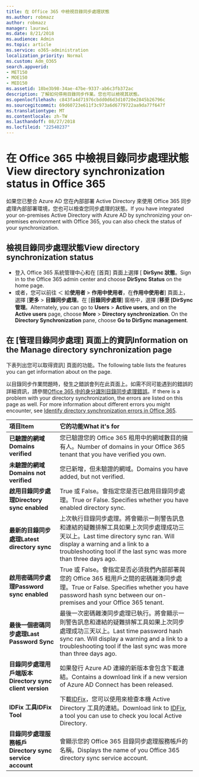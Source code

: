 ```yaml
---
title: 在 Office 365 中檢視目錄同步處理狀態
ms.author: robmazz
author: robmazz
manager: laurawi
ms.date: 8/21/2018
ms.audience: Admin
ms.topic: article
ms.service: o365-administration
localization_priority: Normal
ms.custom: Adm_O365
search.appverid:
- MET150
- MOE150
- MED150
ms.assetid: 18be3b98-34ae-47be-9337-ab6c3fb372ac
description: 了解如何停用目錄同步作業。您也可以檢視其狀態。
ms.openlocfilehash: c843fa4d71976cbdd0d6d3d10720e2845b26796c
ms.sourcegitcommit: 69d60723e611f3c973a6d6779722aa9da77f647f
ms.translationtype: MT
ms.contentlocale: zh-TW
ms.lasthandoff: 08/27/2018
ms.locfileid: "22540237"
---
```

# <a name="view-directory-synchronization-status-in-office-365"></a><span data-ttu-id="c0603-104">在 Office 365 中檢視目錄同步處理狀態</span><span class="sxs-lookup"><span data-stu-id="c0603-104">View directory synchronization status in Office 365</span></span>
<span data-ttu-id="c0603-105">如果您已整合 Azure AD 您在內部部署 Active Directory 來使用 Office 365 同步處理內部部署環境，您也可以檢查您同步處理的狀態。</span><span class="sxs-lookup"><span data-stu-id="c0603-105">If you have integrated your on-premises Active Directory with Azure AD by synchronizing your on-premises environment with Office 365, you can also check the status of your synchronization.</span></span>
  
## <a name="view-directory-synchronization-status"></a><span data-ttu-id="c0603-106">檢視目錄同步處理狀態</span><span class="sxs-lookup"><span data-stu-id="c0603-106">View directory synchronization status</span></span>
- <span data-ttu-id="c0603-107">登入 Office 365 系統管理中心和在 [首頁] 頁面上選擇 [ **DirSync 狀態**。</span><span class="sxs-lookup"><span data-stu-id="c0603-107">Sign in to the Office 365 admin center and choose **DirSync Status** on the home page.</span></span> 
- <span data-ttu-id="c0603-p102">或者，您可以前往 ＜ 給**使用者** \> **作用中使用者**，在**作用中使用者**] 頁面上，選擇 [**更多** \> **目錄同步處理**。在 [**目錄同步處理**] 窗格中，選擇 [**移至 [DirSync 管理**。</span><span class="sxs-lookup"><span data-stu-id="c0603-p102">Alternately, you can go to **Users** \> **Active users**, and on the **Active users** page, choose **More** \> **Directory synchronization**. On the **Directory Synchronization** pane, choose **Go to DirSync management**.</span></span>
    
## <a name="information-on-the-manage-directory-synchronization-page"></a><span data-ttu-id="c0603-110">在 [管理目錄同步處理] 頁面上的資訊</span><span class="sxs-lookup"><span data-stu-id="c0603-110">Information on the Manage directory synchronization page</span></span>

<span data-ttu-id="c0603-111">下表列出您可以取得資訊] 頁面的功能。</span><span class="sxs-lookup"><span data-stu-id="c0603-111">The following table lists the features you can get information about on the page.</span></span>
  
<span data-ttu-id="c0603-p103">以目錄同步作業問題時，發生之錯誤會列在此頁面上。如需不同可能遇到的錯誤的詳細資訊，請參閱[Office 365 中的身分識別目錄同步處理錯誤](identify-directory-synchronization-errors.md)。</span><span class="sxs-lookup"><span data-stu-id="c0603-p103">If there is a problem with your directory synchronization, the errors are listed on this page as well. For more information about different errors you might encounter, see [Identify directory synchronization errors in Office 365](identify-directory-synchronization-errors.md).</span></span>
  
|<span data-ttu-id="c0603-114">**項目**</span><span class="sxs-lookup"><span data-stu-id="c0603-114">**Item**</span></span>|<span data-ttu-id="c0603-115">**它的功能**</span><span class="sxs-lookup"><span data-stu-id="c0603-115">**What it's for**</span></span>|
|:-----|:-----|
|<span data-ttu-id="c0603-116">**已驗證的網域**</span><span class="sxs-lookup"><span data-stu-id="c0603-116">**Domains verified**</span></span> | <span data-ttu-id="c0603-117">您已驗證您的 Office 365 租用中的網域數目的擁有人。</span><span class="sxs-lookup"><span data-stu-id="c0603-117">Number of domains in your Office 365 tenant that you have verified you own.</span></span> |
|<span data-ttu-id="c0603-118">**未驗證的網域**</span><span class="sxs-lookup"><span data-stu-id="c0603-118">**Domains not verified**</span></span> | <span data-ttu-id="c0603-119">您已新增，但未驗證的網域。</span><span class="sxs-lookup"><span data-stu-id="c0603-119">Domains you have added, but not verified.</span></span> |
|<span data-ttu-id="c0603-120">**啟用目錄同步處理**</span><span class="sxs-lookup"><span data-stu-id="c0603-120">**Directory sync enabled**</span></span> |<span data-ttu-id="c0603-p104">True 或 False。會指定您是否已啟用目錄同步處理。</span><span class="sxs-lookup"><span data-stu-id="c0603-p104">True or False. Specifies whether you have enabled directory sync.</span></span> |
|<span data-ttu-id="c0603-123">**最新的目錄同步處理**</span><span class="sxs-lookup"><span data-stu-id="c0603-123">**Latest directory sync**</span></span> | <span data-ttu-id="c0603-p105">上次執行目錄同步處理。將會顯示一則警告訊息和連結的疑難排解工具如果上次同步處理成功三天以上。</span><span class="sxs-lookup"><span data-stu-id="c0603-p105">Last time directory sync ran. Will display a warning and a link to a troubleshooting tool if the last sync was more than three days ago.</span></span> |
|<span data-ttu-id="c0603-126">**啟用密碼同步處理**</span><span class="sxs-lookup"><span data-stu-id="c0603-126">**Password sync enabled**</span></span> | <span data-ttu-id="c0603-p106">True 或 False。會指定是否必須我們內部部署與您的 Office 365 租用戶之間的密碼雜湊同步處理。</span><span class="sxs-lookup"><span data-stu-id="c0603-p106">True or False. Specifies whether you have password hash sync between our on-premises and your Office 365 tenant.</span></span> |
|<span data-ttu-id="c0603-129">**最後一個密碼同步處理**</span><span class="sxs-lookup"><span data-stu-id="c0603-129">**Last Password Sync**</span></span> | <span data-ttu-id="c0603-p107">最後一次密碼雜湊同步處理已執行。將會顯示一則警告訊息和連結的疑難排解工具如果上次同步處理成功三天以上。</span><span class="sxs-lookup"><span data-stu-id="c0603-p107">Last time password hash sync ran. Will display a warning and a link to a troubleshooting tool if the last sync was more than three days ago.</span></span> |
|<span data-ttu-id="c0603-132">**目錄同步處理用戶端版本**</span><span class="sxs-lookup"><span data-stu-id="c0603-132">**Directory sync client version**</span></span> | <span data-ttu-id="c0603-133">如果發行 Azure AD 連線的新版本會包含下載連結。</span><span class="sxs-lookup"><span data-stu-id="c0603-133">Contains a download link if a new version of Azure AD Connect has been released.</span></span> |
|<span data-ttu-id="c0603-134">**IDFix 工具**</span><span class="sxs-lookup"><span data-stu-id="c0603-134">**IDFix Tool**</span></span> | <span data-ttu-id="c0603-135">下載[IDFix](install-and-run-idfix.md)，您可以使用來檢查本機 Active Directory 工具的連結。</span><span class="sxs-lookup"><span data-stu-id="c0603-135">Download link to [IDFix](install-and-run-idfix.md), a tool you can use to check you local Active Directory.</span></span> |
|<span data-ttu-id="c0603-136">**目錄同步處理服務帳戶**</span><span class="sxs-lookup"><span data-stu-id="c0603-136">**Directory sync service account**</span></span> | <span data-ttu-id="c0603-137">會顯示您的 Office 365 目錄同步處理服務帳戶的名稱。</span><span class="sxs-lookup"><span data-stu-id="c0603-137">Displays the name of you Office 365 directory sync service account.</span></span> |